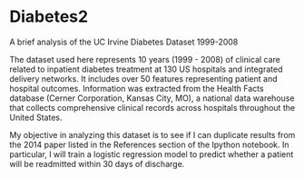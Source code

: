 # Diabetes2
A brief analysis of the UC Irvine Diabetes Dataset 1999-2008

The dataset used here represents 10 years (1999 - 2008) of clinical care related to inpatient diabetes treatment at 130 US hospitals and integrated delivery networks. It includes over 50 features representing patient and hospital outcomes. Information was extracted from the Health Facts database (Cerner Corporation, Kansas City, MO), a national data warehouse that collects comprehensive clinical records across hospitals throughout the United States.

My objective in analyzing this dataset is to see if I can duplicate results from the 2014 paper listed in the References section of the Ipython notebook. In particular, I will train a logistic regression model to predict whether a patient will be readmitted within 30 days of discharge.
